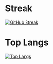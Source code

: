 # Streak
[![GitHub Streak](https://github-readme-streak-stats.herokuapp.com/?user=ShintaroOba)](https://git.io/streak-stats)

# Top Langs
[![Top Langs](https://github-readme-stats.vercel.app/api/top-langs/?username=ShintaroOba&layout=compact)](https://github.com/anuraghazra/github-readme-stats)
